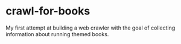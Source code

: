 # crawl-for-books
My first attempt at building a web crawler with the goal of collecting information about running themed books.
